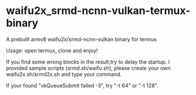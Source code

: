 # waifu2x_srmd-ncnn-vulkan-termux-binary
A prebuilt armv8 waifu2x/srmd-ncnn-vulkan binary for termux

Usage: open termux, clone and enjoy!

If you find some wrong blocks in the result,try to delay the startup. I provided sample scripts (srmd.sh/waifu.sh), please create your own waifu2x.sh/srmd2x.sh and type your command.

If your found "vkQueueSubmit failed -3", try "-t 64" or "-t 128".
